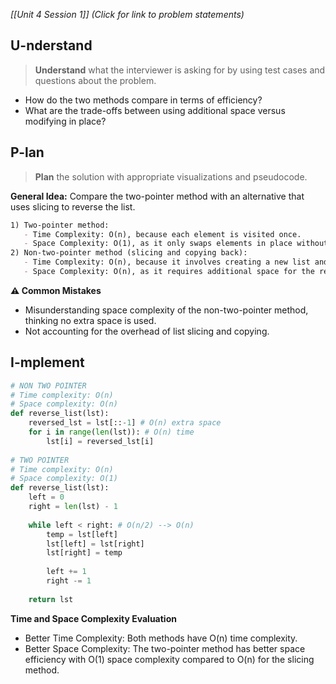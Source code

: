 *[[Unit 4 Session 1]] (Click for link to problem statements)*

## U-nderstand
 
> **Understand** what the interviewer is asking for by using test cases and questions about the problem.

- How do the two methods compare in terms of efficiency?
- What are the trade-offs between using additional space versus modifying in place?

## P-lan

> **Plan** the solution with appropriate visualizations and pseudocode.

**General Idea:** Compare the two-pointer method with an alternative that uses slicing to reverse the list.

```markdown
1) Two-pointer method:
   - Time Complexity: O(n), because each element is visited once.
   - Space Complexity: O(1), as it only swaps elements in place without using extra space.
2) Non-two-pointer method (slicing and copying back):
   - Time Complexity: O(n), because it involves creating a new list and then copying elements back.
   - Space Complexity: O(n), as it requires additional space for the reversed list.

```

**⚠️ Common Mistakes**

- Misunderstanding space complexity of the non-two-pointer method, thinking no extra space is used.
- Not accounting for the overhead of list slicing and copying.

## I-mplement

```python
# NON TWO POINTER
# Time complexity: O(n)
# Space complexity: O(n)
def reverse_list(lst):
    reversed_lst = lst[::-1] # O(n) extra space
    for i in range(len(lst)): # O(n) time
        lst[i] = reversed_lst[i]
        
# TWO POINTER
# Time complexity: O(n)
# Space complexity: O(1)
def reverse_list(lst):
    left = 0
    right = len(lst) - 1
    
    while left < right: # O(n/2) --> O(n)
        temp = lst[left]
        lst[left] = lst[right]
        lst[right] = temp
        
        left += 1
        right -= 1
    
    return lst
```

**Time and Space Complexity Evaluation**
- Better Time Complexity: Both methods have O(n) time complexity.
- Better Space Complexity: The two-pointer method has better space efficiency with O(1) space complexity compared to O(n) for the slicing method.
